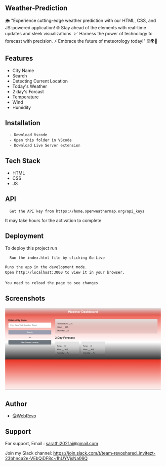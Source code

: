## Weather-Prediction

🌦️ "Experience cutting-edge weather prediction with our HTML, CSS, and JS-powered application! 🌐 Stay ahead of the elements with real-time updates and sleek visualizations. 📈 Harness the power of technology to forecast with precision. ⚡️ Embrace the future of meteorology today!" ⏰🌍🔮

## Features

- City Name
- Search
- Detecting Current Location
- Today's Weather
- 2 day's Forcast
- Temperature
- Wind
- Humidity

## Installation

```bash
  - Download Vscode
  - Open this folder in VScode
  - Download Live Server extension
```
## Tech Stack

- HTML
- CSS
- JS

## API

```
  Get the API key from https://home.openweathermap.org/api_keys

```
  It may take hours for the activation to complete

## Deployment

To deploy this project run

```bash
  Run the index.html file by clicking Go-Live
```

```bash
Runs the app in the development mode.
Open http://localhost:3000 to view it in your browser.

You need to reload the page to see changes
```

## Screenshots

![App Screenshot](/DEMO.png)


## Author

- [@WebRevo](https://github.com/WebRevo)


## Support

For support,
Email : sarathi2021ai@gmail.com

Join my Slack channel:
https://join.slack.com/t/team-revoshared_invitezt-23bhnca2e-VEbQiDF8c~1hUYVjsNa06Q



